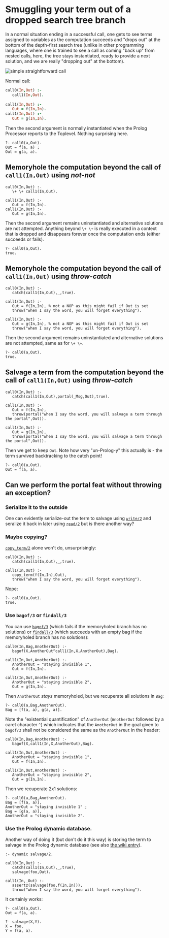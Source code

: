 # Smuggling your term out of a dropped search tree branch

In a normal situation ending in a successful call, one gets to see terms assigned to variables as the computation succeeds and "drops out"
at the bottom of the depth-first search tree (unlike in other programming languages, where one is trained to see a call as coming "back up"
from nested calls, here, the tree stays instantiated, ready to provide a next solution, and we are really "dropping out" at the bottom).

![simple straightforward call](simple_straightforward_call.svg)

Normal call:

```prolog
call0(In,Out) :- 
   call1(In,Out).
   
call1(In,Out) :-
   Out = f(In,In).
call1(In,Out) :-
   Out = g(In,In).
```

Then the second argument is normally instantiated when the Prolog Processor reports to the Toplevel. Nothing surprising here.

```text
?- call0(a,Out).
Out = f(a, a) ;
Out = g(a, a).
```

## Memoryhole the computation beyond the call of `call1(In,Out)` using _not-not_

```
call0(In,Out) :- 
   \+ \+ call1(In,Out).
   
call1(In,Out) :-
   Out = f(In,In).
call1(In,Out) :-
   Out = g(In,In).
```   

Then the second argument remains uninstantiated and alternative solutions are not attempted. Anything beyond `\+ \+` is 
really executed in a context that is dropped and disappears forever once the computation ends (either succeeds or fails).

```   
?- call0(a,Out).
true.
```   

## Memoryhole the computation beyond the call of `call1(In,Out)` using _throw-catch_

```
call0(In,Out) :- 
   catch(call1(In,Out),_,true).
   
call1(In,Out) :-
   Out = f(In,In), % not a NOP as this might fail if Out is set
   throw("when I say the word, you will forget everything").

call1(In,Out) :-
   Out = g(In,In), % not a NOP as this might fail if Out is set
   throw("when I say the word, you will forget everything").
```   

Then the second argument remains uninstantiated and alternative solutions are not attempted, same as for `\+ \+`.

```   
?- call0(a,Out).
true.
```   

## Salvage a term from the computation beyond the call of `call1(In,Out)` using _throw-catch_

```
call0(In,Out) :- 
   catch(call1(In,Out),portal(_Msg,Out),true).
   
call1(In,Out) :-
   Out = f(In,In), 
   throw(portal("when I say the word, you will salvage a term through the portal",Out)).
   
call1(In,Out) :-
   Out = g(In,In), 
   throw(portal("when I say the word, you will salvage a term through the portal",Out)).
```   

Then we get to keep `Out`. Note how very "un-Prolog-y" this actually is - the term survived backtracking to the catch point!

```   
?- call0(a,Out).
Out = f(a, a).
```   

## Can we perform the portal feat without throwing an exception?

### Serialize it to the outside

One can evidently serialize-out the term to salvage using [`write/2`](https://eu.swi-prolog.org/pldoc/doc_for?object=write/2)
and seralize it back in later using [`read/2`](https://eu.swi-prolog.org/pldoc/doc_for?object=read/2) but is there another way?

### Maybe copying?

[`copy_term/2`](https://eu.swi-prolog.org/pldoc/doc_for?object=copy_term/2) alone won't do, unsurprisingly:

```
call0(In,Out) :- 
   catch(call1(In,Out),_,true).
   
call1(In,Out) :-
   copy_term(f(In,In),Out),
   throw("when I say the word, you will forget everything").
```  

Nope:

```
?- call0(a,Out).
true.
```

### Use `bagof/3` or `findall/3`

You can use [`bagof/3`](https://eu.swi-prolog.org/pldoc/doc_for?object=bagof/3)
(which fails if the memoryholed branch has no solutions) 
or [`findall/3`](https://eu.swi-prolog.org/pldoc/doc_for?object=findall/3)
(which succeeds with an empty bag if the memoryholed branch has no solutions):

```
call0(In,Bag,AnotherOut) :- 
   bagof(X,AnotherOut^call1(In,X,AnotherOut),Bag).

call1(In,Out,AnotherOut) :-
   AnotherOut = "staying invisible 1",
   Out = f(In,In).
   
call1(In,Out,AnotherOut) :-
   AnotherOut = "staying invisible 2",
   Out = g(In,In).   
```

Then `AnotherOut` _stays_ memoryholed, but we recuperate all solutions in `Bag`:

```
?- call0(a,Bag,AnotherOut).
Bag = [f(a, a), g(a, a)].
```

Note the "existential quantification" of `AnotherOut` (`AnotherOut` followed by a caret character `^`)  which indicates
that the `AnotherOut` in the goal given to `bagof/3` shall not be considered the same as the `AnotherOut` in the header:

```
call0(In,Bag,AnotherOut) :- 
   bagof(X,call1(In,X,AnotherOut),Bag).

call1(In,Out,AnotherOut) :-
   AnotherOut = "staying invisible 1",
   Out = f(In,In).
   
call1(In,Out,AnotherOut) :-
   AnotherOut = "staying invisible 2",
   Out = g(In,In).   
```

Then we recuperate 2x1 solutions:

```
?- call0(a,Bag,AnotherOut).
Bag = [f(a, a)],
AnotherOut = "staying invisible 1" ;
Bag = [g(a, a)],
AnotherOut = "staying invisible 2".
```

### Use the Prolog dynamic database.

Another way of doing it (but don't do it this way) is storing the term to salvage in the Prolog dynamic database (see also
[the wiki entry](https://www.swi-prolog.org/howto/database.txt)).

```
:- dynamic salvage/2.

call0(In,Out) :- 
   catch(call1(In,Out),_,true),
   salvage(foo,Out).
   
call1(In,_Out) :-
   assertz(salvage(foo,f(In,In))),
   throw("when I say the word, you will forget everything").
```   

It certainly works:

```
?- call0(a,Out).
Out = f(a, a).

?- salvage(X,Y).
X = foo,
Y = f(a, a).
```
